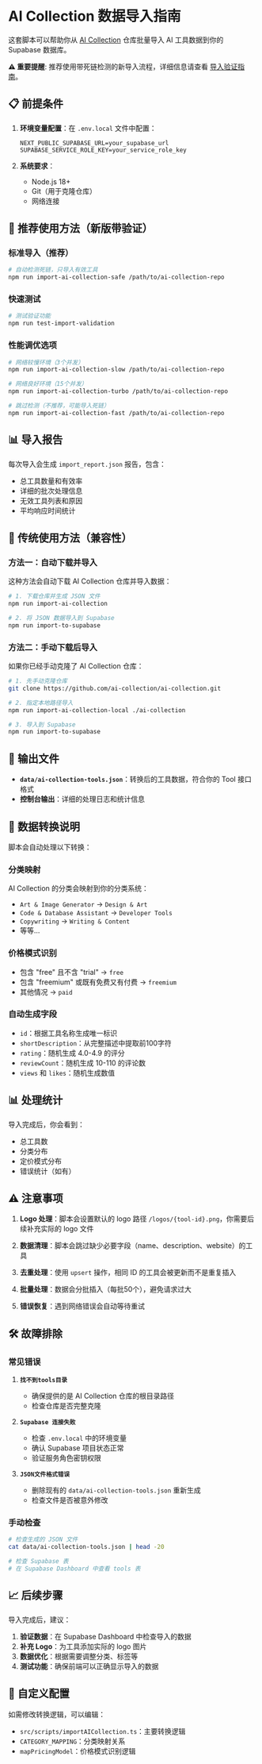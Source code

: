 # AI Collection 数据导入指南

这套脚本可以帮助你从 [AI Collection](https://github.com/ai-collection/ai-collection) 仓库批量导入 AI 工具数据到你的 Supabase 数据库。

**⚠️ 重要提醒**: 推荐使用带死链检测的新导入流程，详细信息请查看 [导入验证指南](./IMPORT_WITH_VALIDATION.md)。

## 📋 前提条件

1. **环境变量配置**：在 `.env.local` 文件中配置：
   ```env
   NEXT_PUBLIC_SUPABASE_URL=your_supabase_url
   SUPABASE_SERVICE_ROLE_KEY=your_service_role_key
   ```

2. **系统要求**：
   - Node.js 18+
   - Git（用于克隆仓库）
   - 网络连接

## 🚀 推荐使用方法（新版带验证）

### 标准导入（推荐）
```bash
# 自动检测死链，只导入有效工具
npm run import-ai-collection-safe /path/to/ai-collection-repo
```

### 快速测试
```bash
# 测试验证功能
npm run test-import-validation
```

### 性能调优选项
```bash
# 网络较慢环境（3个并发）
npm run import-ai-collection-slow /path/to/ai-collection-repo

# 网络良好环境（15个并发）
npm run import-ai-collection-turbo /path/to/ai-collection-repo

# 跳过检测（不推荐，可能导入死链）
npm run import-ai-collection-fast /path/to/ai-collection-repo
```

## 📊 导入报告

每次导入会生成 `import_report.json` 报告，包含：
- 总工具数量和有效率
- 详细的批次处理信息
- 无效工具列表和原因
- 平均响应时间统计

## 🔧 传统使用方法（兼容性）

### 方法一：自动下载并导入

这种方法会自动下载 AI Collection 仓库并导入数据：

```bash
# 1. 下载仓库并生成 JSON 文件
npm run import-ai-collection

# 2. 将 JSON 数据导入到 Supabase
npm run import-to-supabase
```

### 方法二：手动下载后导入

如果你已经手动克隆了 AI Collection 仓库：

```bash
# 1. 先手动克隆仓库
git clone https://github.com/ai-collection/ai-collection.git

# 2. 指定本地路径导入
npm run import-ai-collection-local ./ai-collection

# 3. 导入到 Supabase
npm run import-to-supabase
```

## 📁 输出文件

- **`data/ai-collection-tools.json`**：转换后的工具数据，符合你的 Tool 接口格式
- **控制台输出**：详细的处理日志和统计信息

## 🔄 数据转换说明

脚本会自动处理以下转换：

### 分类映射
AI Collection 的分类会映射到你的分类系统：
- `Art & Image Generator` → `Design & Art`
- `Code & Database Assistant` → `Developer Tools`
- `Copywriting` → `Writing & Content`
- 等等...

### 价格模式识别
- 包含 "free" 且不含 "trial" → `free`
- 包含 "freemium" 或既有免费又有付费 → `freemium`
- 其他情况 → `paid`

### 自动生成字段
- `id`：根据工具名称生成唯一标识
- `shortDescription`：从完整描述中提取前100字符
- `rating`：随机生成 4.0-4.9 的评分
- `reviewCount`：随机生成 10-110 的评论数
- `views` 和 `likes`：随机生成数值

## 📊 处理统计

导入完成后，你会看到：
- 总工具数
- 分类分布
- 定价模式分布
- 错误统计（如有）

## ⚠️ 注意事项

1. **Logo 处理**：脚本会设置默认的 logo 路径 `/logos/{tool-id}.png`，你需要后续补充实际的 logo 文件

2. **数据清理**：脚本会跳过缺少必要字段（name、description、website）的工具

3. **去重处理**：使用 `upsert` 操作，相同 ID 的工具会被更新而不是重复插入

4. **批量处理**：数据会分批插入（每批50个），避免请求过大

5. **错误恢复**：遇到网络错误会自动等待重试

## 🛠️ 故障排除

### 常见错误

1. **`找不到tools目录`**
   - 确保提供的是 AI Collection 仓库的根目录路径
   - 检查仓库是否完整克隆

2. **`Supabase 连接失败`**
   - 检查 `.env.local` 中的环境变量
   - 确认 Supabase 项目状态正常
   - 验证服务角色密钥权限

3. **`JSON文件格式错误`**
   - 删除现有的 `data/ai-collection-tools.json` 重新生成
   - 检查文件是否被意外修改

### 手动检查

```bash
# 检查生成的 JSON 文件
cat data/ai-collection-tools.json | head -20

# 检查 Supabase 表
# 在 Supabase Dashboard 中查看 tools 表
```

## 📈 后续步骤

导入完成后，建议：

1. **验证数据**：在 Supabase Dashboard 中检查导入的数据
2. **补充 Logo**：为工具添加实际的 logo 图片
3. **数据优化**：根据需要调整分类、标签等
4. **测试功能**：确保前端可以正确显示导入的数据

## 🔧 自定义配置

如需修改转换逻辑，可以编辑：
- `src/scripts/importAICollection.ts`：主要转换逻辑
- `CATEGORY_MAPPING`：分类映射关系
- `mapPricingModel`：价格模式识别逻辑

